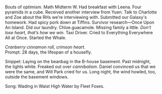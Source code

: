 Bouts of optimism. Math Midterm W. Had breakfast with Leena. Four pyramids in a cube. Received another interview from Yuen. Talk to Charlotte and Zoe about the RHs we’re interviewing with. Submitted our Galaxy's homework. Had spicy pork down at Tiffins. Survivor research—Once Upon An Island. Did our laundry. Chloe.guacamole. Missing family a little. *Don’t lose heart, that’s how we win*. Taxi Driver. Cried to Everything Everywhere All at Once. Started the Whale.

*Cranberry cinnamon roll, crimson heart.*   
Prompt: 28 days, the lifespan of a housefly.

Snippet: Laying on the beanbag in the B-house basement. Past midnight, the lights white. Freaked out over *cannibalism*. Daniel convinced us that we were the same, and Will Park cried for us. Long night, the wind howled, too, outside the basement windows.

Song: Wading in Waist High Water by Fleet Foxes.